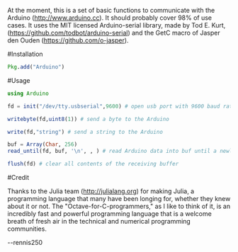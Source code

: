 At the moment, this is a set of basic functions to communicate with the Arduino
(http://www.arduino.cc). It should probably cover 98% of use cases. It uses the
MIT licensed Arduino-serial library, made by Tod E. Kurt,
(https://github.com/todbot/arduino-serial) and the
GetC macro of Jasper den Ouden (https://github.com/o-jasper).

#Installation

```julia
Pkg.add("Arduino")
```

#Usage

```julia
using Arduino

fd = init("/dev/tty.usbserial",9600) # open usb port with 9600 baud rate and get back FD to communicate with Arduino on

writebyte(fd,uint8(1)) # send a byte to the Arduino

write(fd,"string") # send a string to the Arduino

buf = Array(Char, 256)
read_until(fd, buf, '\n', , ) # read Arduino data into buf until a newline char is reached

flush(fd) # clear all contents of the receiving buffer
```

#Credit

Thanks to the Julia team (http://julialang.org) for making Julia, a programming
language that many have been longing for, whether they knew about it or not.
The "Octave-for-C-programmers," as I like to think of it, is an incredibly fast
and powerful programming language that is a welcome breath of fresh air in the
technical and numerical programming communities.

--rennis250 
